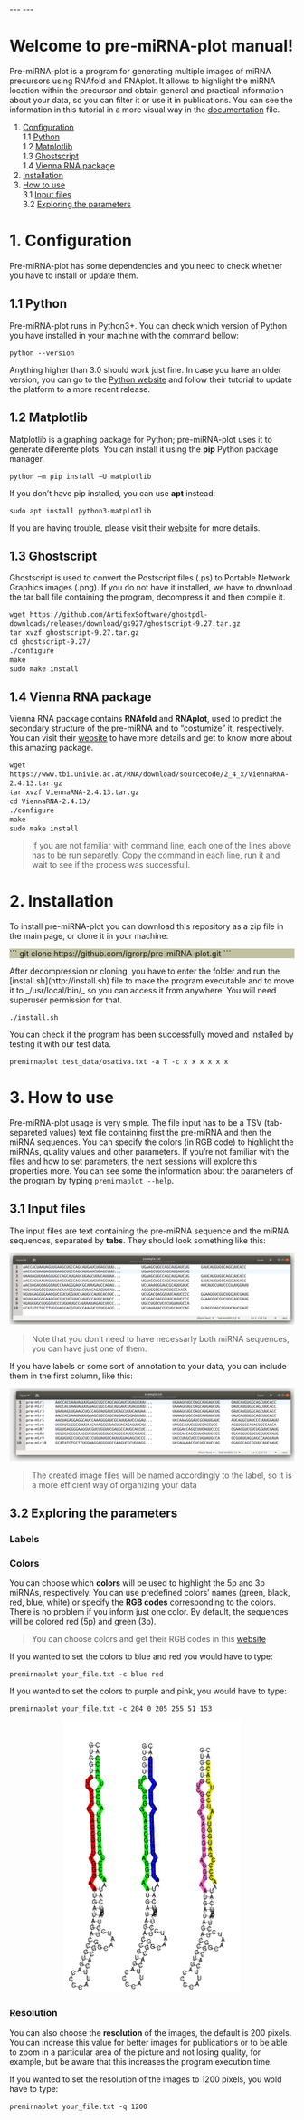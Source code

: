\-\-\- \-\-\-

# Welcome to pre-miRNA-plot manual!

Pre-miRNA-plot is a program for generating multiple images of miRNA precursors using RNAfold and RNAplot. It allows to highlight the miRNA location within the precursor and obtain general and practical information about your data, so you can filter it or use it in publications. You can see the information in this tutorial in a more visual way in the [documentation](https://github.com/igrorp/pre-miRNA-plot/blob/master/documentation.pdf) file.

1.  [Configuration](#1-configuration)  
    1.1 [Python](#11-python)  
    1.2 [Matplotlib](#12-matplotlib)  
    1.3 [Ghostscript](#13-ghostscript)  
    1.4 [Vienna RNA package](#14-vienna-rna-package)
2.  [Installation](#2-installation)
3.  [How to use](#3-how-to-use)  
    3.1 [Input files](#31-input-files)  
    3.2 [Exploring the parameters](#32-exploring-the-parameters)

# 1\. Configuration

Pre-miRNA-plot has some dependencies and you need to check whether you have to install or update them.

## 1.1 Python

Pre-miRNA-plot runs in Python3+. You can check which version of Python you have installed in your machine with the command bellow:

```
python --version
```

Anything higher than 3.0 should work just fine. In case you have an older version, you can go to the [Python website](https://www.python.org/downloads/) and follow their tutorial to update the platform to a more recent release.

## 1.2 Matplotlib

Matplotlib is a graphing package for Python; pre-miRNA-plot uses it to generate diferente plots. You can install it using the **pip** Python package manager.

```
python –m pip install –U matplotlib
```

If you don’t have pip installed, you can use **apt** instead:

```
sudo apt install python3-matplotlib
```

If you are having trouble, please visit their [website](https://matplotlib.org/3.1.1/users/installing.html) for more details.

## 1.3 Ghostscript

Ghostscript is used to convert the Postscript files (.ps) to Portable Network Graphics images (.png). If you do not have it installed, we have to download the tar ball file containing the program, decompress it and then compile it.

```
wget https://github.com/ArtifexSoftware/ghostpdl-downloads/releases/download/gs927/ghostscript-9.27.tar.gz
tar xvzf ghostscript-9.27.tar.gz
cd ghostscript-9.27/
./configure
make
sudo make install
```

## 1.4 Vienna RNA package

Vienna RNA package contains **RNAfold** and **RNAplot**, used to predict the secondary structure of the pre-miRNA and to “costumize” it, respectively. You can visit their [website](https://www.tbi.univie.ac.at/RNA/documentation.html) to have more details and get to know more about this amazing package.

```
wget https://www.tbi.univie.ac.at/RNA/download/sourcecode/2_4_x/ViennaRNA-2.4.13.tar.gz
tar xvzf ViennaRNA-2.4.13.tar.gz
cd ViennaRNA-2.4.13/
./configure
make
sudo make install
```

> If you are not familiar with command line, each one of the lines above has to be run separetly. Copy the command in each line, run it and wait to see if the process was successfull.

# 2\. Installation

To install pre-miRNA-plot you can download this repository as a zip file in the main page, or clone it in your machine:
<p style="background-color: #c2c2a3">
```
git clone https://github.com/igrorp/pre-miRNA-plot.git
```
</p>
After decompression or cloning, you have to enter the folder and run the [install.sh](http://install.sh) file to make the program executable and to move it to _/usr/local/bin/_ so you can access it from anywhere. You will need superuser permission for that.

```
./install.sh
```

You can check if the program has been successfully moved and installed by testing it with our test data.

```
premirnaplot test_data/osativa.txt -a T -c x x x x x x
```

# 3\. How to use

Pre-miRNA-plot usage is very simple. The file input has to be a TSV (tab-separeted values) text file containing first the pre-miRNA and then the miRNA sequences. You can specify the colors (in RGB code) to highlight the miRNAs, quality values and other parameters. If you’re not familiar with the files and how to set parameters, the next sessions will explore this properties more. You can see some the information about the parameters of the program by typing `premirnaplot --help`.

## 3.1 Input files

The input files are text containing the pre-miRNA sequence and the miRNA sequences, separated by **tabs**. They should look something like this:

![Example 1](https://github.com/igrorp/pre-miRNA-plot/blob/master/ex1.png)

> Note that you don’t need to have necessarly both miRNA sequences, you can have just one of them.

If you have labels or some sort of annotation to your data, you can include them in the first column, like this:

![Example 2](https://github.com/igrorp/pre-miRNA-plot/blob/master/ex2.png)

> The created image files will be named accordingly to the label, so it is a more efficient way of organizing your data

## 3.2 Exploring the parameters

### Labels


### Colors
You can choose which **colors** will be used to highlight the 5p and 3p miRNAs, respectively. You can use predefined colors’ names (green, black, red, blue, white) or specify the **RGB codes** corresponding to the colors. There is no problem if you inform just one color. By default, the sequences will be colored red (5p) and green (3p).
>You can choose colors and get their RGB codes in this [website](https://www.w3schools.com/colors/colors_picker.asp)

If you wanted to set the colors to blue and red you would have to type:

    premirnaplot your_file.txt -c blue red
 If you wanted to set the colors to purple and pink, you would have to type:

    premirnaplot your_file.txt -c 204 0 205 255 51 153
<p align="center">
<img src="https://github.com/igrorp/pre-miRNA-plot/blob/master/colors.png" width=314 height=480 />
</p>

### Resolution

You can also choose the **resolution** of the images, the default is 200 pixels. You can increase this value for better images for publications or to be able to zoom in a particular area of the picture and not losing quality, for example, but be aware that this increases the program execution time.

If you wanted to set the resolution of the images to 1200 pixels, you wold have to type:

    premirnaplot your_file.txt -q 1200 


<!--stackedit_data:
eyJoaXN0b3J5IjpbLTY3MjI2NDc3MiwtNjkzNzAzMDA4LC01Mz
IwOTA1MTgsMTUwODA4MzQ0MSwxNTI3NjI5NTA3LDM2MjM2NDQw
MywxNzIxOTg0MjU4LDE0ODc3MTQzNzEsMTUwOTU3Njc0Nl19
-->